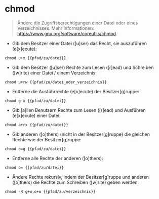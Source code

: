 # chmod

> Ändere die Zugriffsberechtigungen einer Datei oder eines Verzeichnisses.
> Mehr Informationen: <https://www.gnu.org/software/coreutils/chmod>.

- Gib dem Besitzer einer Datei ([u]ser) das Recht, sie auszuführen (e[x]ecute):

`chmod u+x {{pfad/zu/datei}}`

- Gib dem Besitzer ([u]ser) Rechte zum Lesen ([r]ead) und Schreiben ([w]rite) einer Datei / einem Verzeichnis:

`chmod u+rw {{pfad/zu/datei_oder_verzeichnis}}`

- Entferne die Ausführrechte (e[x]ecute) der Besitzer[g]ruppe:

`chmod g-x {{pfad/zu/datei}}`

- Gib [a]llen Benutzern Rechte zum Lesen ([r]ead) und Ausführen (e[x]ecute) einer Datei:

`chmod a+rx {{pfad/zu/datei}}`

- Gib anderen ([o]thers) (nicht in der Besitzer[g]ruppe) die gleichen Rechte wie der Besitzer[g]ruppe:

`chmod o=g {{pfad/zu/datei}}`

- Entferne alle Rechte der anderen ([o]thers):

`chmod o= {{pfad/zu/datei}}`

- Ändere Rechte rekursiv, indem der Besitzer[g]ruppe und anderen ([o]thers) die Rechte zum Schreiben ([w]rite) geben werden:

`chmod -R g+w,o+w {{pfad/zu/verzeichnis}}`
